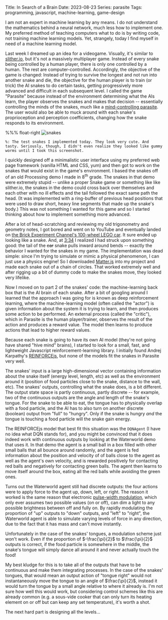 Title: In Search of a Brain
Date: 2023-08-23
Series: parasite
Tags: programming, javascript, machine-learning, game-design

I am not an expert in machine learning by any means. I do not understand the mathematics behind a neural network, much less how to implement one. My preferred method of teaching computers what to do is by writing code, not training machine learning models. Yet, strangely, today I find myself in need of a machine learning model.

Last week I dreamed up an idea for a videogame. Visually, it's similar to [slither.io](https://slither.io), but it's not a massively multiplayer game. Instead of every snake being controlled by a human player, there is only one controlled by a human. The rest are computer-controlled. Accordingly, the objective of the game is changed: Instead of trying to survive the longest and not run into another snake and die, the objective for the human player is to train (or trick) the AI snakes to do certain tasks, getting progressively more advanced and difficult in each subsequent level. I called the game "Parasite" because instead of the environment determining what the AIs learn, the player observes the snakes and makes that decision -- essentially controlling the minds of the snakes, much like a [mind-controlling parasite](https://en.wikipedia.org/wiki/Dicrocoelium_dendriticum#Life_cycle). The user would also be able to muck around with each snake's proprioception and perception coefficients, changing how the snake responds to its environment.

%%% float-right
    ![snakes]({attach}images/snakes.png)

    %: The test snakes I implemented today. They look very cute. And tasty. Seriously, though, I didn't even realize they looked like gummy worms until I took this screenshot.

I quickly designed off a minimalistic user interface using my preferred web page framework (vanilla HTML and CSS, yum) and then got to work on the snakes that would exist in the game's environment. I based the snakes off of an old Processing demo I made in 8<sup>th</sup> grade. The snakes in that demo were extremely stupid -- unlike a proper Snake game or something like like slither.io, the snakes in the demo could cross back over themselves and each other with no ill effects and the tail followed the exact same path the head. (It was implemented with a ring-buffer of previous head positions that were used to draw short, heavy line segments that made up the snake's body.) This was not something I wanted for this game and so I started thinking about how to implement something more advanced.

After a lot of head-scratching and reviewing my old trigonometry and geometry notes, I got bored and went on to YouTube and eventually landed on [the Brick Experiment Channel's 100-wheel LEGO car](https://www.youtube.com/watch?v=uirPtj6zGAw). It sure ended up looking like a snake. And, at [3:34](https://youtu.be/uirPtj6zGAw?t=214) I realized I had struck upon something good: the tail of the ~~car~~ snake pulls inward around bends -- exactly the behavior I wanted for the snakes in my game. The implementation was dead simple: since I'm trying to simulate or mimic a physical phenomenon, I can just use a physics engine! So I downloaded [Matter.js](https://github.com/liabru/matter-js) into my project and made each snake out of a chain of circles. That worked extremely well and after rigging up a bit of dummy code to make the snakes move, they looked very lifelike.

Now I moved on to part 2 of the snakes' code: the machine-learning back box that is the AI brain of each snake. After a bit of googling around I learned that the approach I was going for is known as deep reinforcement learning, where the machine-learning model (often called the "actor") is given information about the system it is trying to learn, and then produces some action to be performed. An external process (called the "critic"), which in Parasite is the human player/trainer, observes the result of the action and produces a reward value. The model then learns to produce actions that lead to higher reward values.

Because each snake is going to have its own AI model (they're not going have shared "hive mind" brains), I started to look for a small, fast, and lightweight Javascript reinforcement-learning library. I initially found Andrej Karpathy's [REINFORCEjs](https://github.com/karpathy/reinforcejs), but none of the models fit the snakes in Parasite very well.

The snakes' input is a large high-dimensional vector containing information about the snake itself (energy level, length, etc) as well as the environment around it (position of food particles close to the snake, distance to the wall, etc). The snakes' outputs, controlling what the snake does, is a bit different. The output state space is partly continuous, partly discrete -- for example, two of the continuous outputs are the angle and length of the snake's tongue. For the snake to be able to eat, the tongue has to physically overlap with a food particle, and the AI has to also turn on another discrete (boolean) output from "full" to "hungry". Only if the snake is hungry *and* the tongue is touching a food particle will the snake gain energy.

The REINFORCEjs model that best fit this situation was the `DQNAgent` (I have no idea what DQN stands for), and you might be convinced that it does indeed work with continuous outputs by looking at the Waterworld demo that uses it. In that demo the agent is a small ball in a box filled with other small balls that all bounce around randomly, and the agent is fed information about the position and velocity of of balls close to the agent as well as the agent's own velocity, and is rewarded positively for contacting red balls and negatively for contacting green balls. The agent then learns to move itself around the box, eating all the red balls while avoiding the green ones.

Turns out the Waterworld agent still had discrete outputs: the four actions were to apply force to the agent up, down, left, or right. The reason it worked is the same reason that electronic [pulse-width modulation](https://en.wikipedia.org/wiki/Pulse-width_modulation), which only ever assumes two possible values (on or off), can dim a light to any possible brightness between off and fully on. By rapidly modulating the proportion of "up" outputs to "down" outputs, and "left" to "right", the Waterworld agent is able to simulate varying levels of force in any direction, due to the fact that it has mass and can't move instantly.

Unfortunately in the case of the snakes' tongues, a modulation scheme just won't work. Even if the proportion of $-\frac{\pi}{2}$ to $\frac{\pi}{2}$ outputs is correct, if the food particle is somewhere in the middle, the snake's tongue will simply dance all around it and never actually touch the food!

My best kludge for this is to take all of the outputs that have to be continuous and make them integrating processes. In the case of the snakes' tongues, that would mean an output action of "tongue right" would not instantaneously move the tongue to an angle of $\frac{\pi}{2}$, instead it would turn the tongue by a small angle relative to where it already is. I'm not sure how well this would work, but considering control schemes like this are already common (e.g. a sous-vide cooker that can only turn its heating element on or off but can keep any set temperature), it's worth a shot.

The next hard part is designing all the levels...
